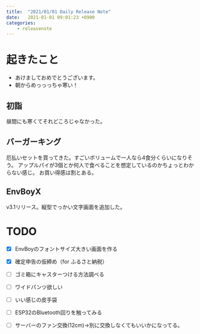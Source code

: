 ```yaml
---
title:  "2021/01/01 Daily Release Note"
date:   2021-01-01 09:01:23 +0900
categories:
    - releasenote
---
```

# 起きたこと

* あけましておめでとうございます。
* 朝からめっっっちゃ寒い！

## 初詣

昼間にも寒くてそれどころじゃなかった。

## バーガーキング

厄払いセットを買ってきた。すごいボリュームで一人なら4食分くらいになりそう。
アップルパイが3個とか何人で食べることを想定しているのかちょっとわからない感じ。
お買い得感は割とある。

## EnvBoyX

v3.1リリース。縦型でっかい文字画面を追加した。

# TODO 

- [x] EnvBoyのフォントサイズ大きい画面を作る
- [x] 確定申告の仮締め（for ふるさと納税）
- [ ] ゴミ箱にキャスターつける方法調べる
- [ ] ワイドパンツ欲しい
- [ ] いい感じの皮手袋
- [ ] ESP32のBluetooth回りを触ってみる
- [ ] サーバーのファン交換(12cm)→別に交換しなくてもいいかになってる。

